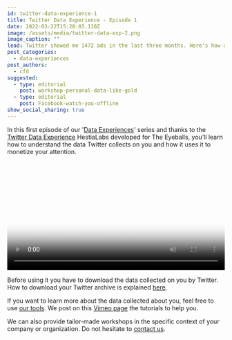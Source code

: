```yaml
---
id: twitter-data-experience-1
title: Twitter Data Experience - Episode 1
date: 2022-03-22T15:28:03.110Z
image: /assets/media/twitter-data-exp-2.png
image_caption: ""
lead: Twitter showed me 1472 ads in the last three months. Here's how and why.
post_categories:
  - data-experiences
post_authors:
  - cfd
suggested:
  - type: editorial
    post: workshop-personal-data-like-gold
  - type: editorial
    post: Facebook-watch-you-offline
show_social_sharing: true
---
```

In this first episode of our '[Data Experiences](/en/blog/category/data-experiences/)' series and thanks to the [Twitter Data Experience](https://experiences.hestialabs.org/twitter) HestiaLabs developed for The Eyeballs, you’ll learn how to understand the data Twitter collects on you and how it uses it to monetize your attention.

<video poster="/assets/media/Twitter-Data-Exp-2.png" controls width="100%">
  <source src="/assets/media/1-Stream-Twitter-1-Data-Exp_final.mp4" type="video/mp4">
</video>

Before using it you have to download the data collected on you by Twitter. How to download your Twitter archive is explained [here](https://twitter.com/LetTweetBe/status/1417439902753505281?s=20&t=zxogfz_OtQiyxvgNrc4Isw).

If you want to learn more about the data collected about you, feel free to use [our tools](/en/tools/). We post on this [Vimeo page](https://vimeo.com/hestiaai) the tutorials to help you.

We can also provide tailor-made workshops in the specific context of your company or organization. Do not hesitate to [contact us](/en/contact/).